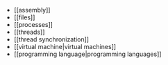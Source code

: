  - [[assembly]]
 - [[files]]
 - [[processes]]
 - [[threads]]
 - [[thread synchronization]]
 - [[virtual machine|virtual machines]]
 - [[programming language|programming languages]]

